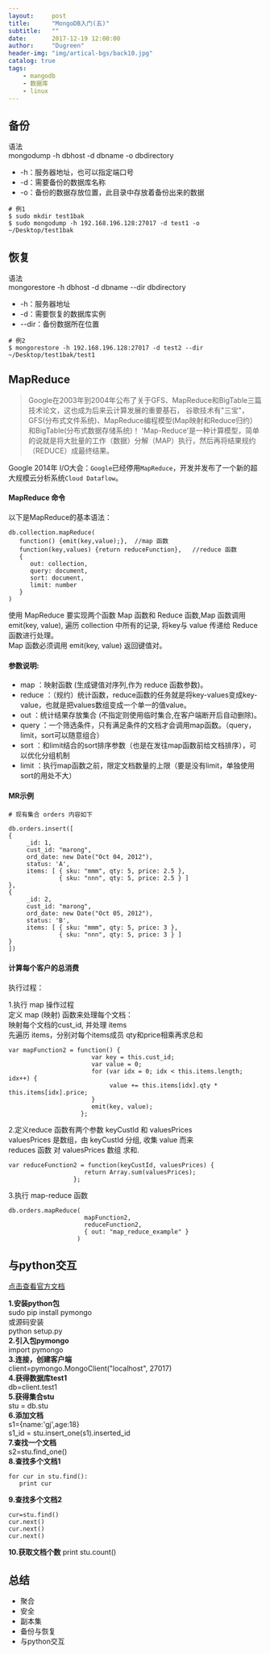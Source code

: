```yaml
---
layout:     post
title:      "MongoDB入门(五)"
subtitle:   ""
date:       2017-12-19 12:00:00
author:     "Dugreen"
header-img: "img/artical-bgs/back10.jpg"
catalog: true
tags:
    - mangodb
    - 数据库
    - linux
---
```



## 备份

语法  <br/>
mongodump -h dbhost -d dbname -o dbdirectory

* -h：服务器地址，也可以指定端口号
* -d：需要备份的数据库名称
* -o：备份的数据存放位置，此目录中存放着备份出来的数据
```
# 例1
$ sudo mkdir test1bak
$ sudo mongodump -h 192.168.196.128:27017 -d test1 -o ~/Desktop/test1bak
```

## 恢复

语法  <br/>
mongorestore -h dbhost -d dbname --dir dbdirectory

* -h：服务器地址
* -d：需要恢复的数据库实例
* --dir：备份数据所在位置
```
# 例2
$ mongorestore -h 192.168.196.128:27017 -d test2 --dir ~/Desktop/test1bak/test1
```

## MapReduce

> Google在2003年到2004年公布了关于GFS、MapReduce和BigTable三篇技术论文，这也成为后来云计算发展的重要基石，
谷歌技术有"三宝"，GFS(分布式文件系统)、MapReduce编程模型(Map映射和Reduce归约）和BigTable(分布式数据存储系统)！
'Map-Reduce'是一种计算模型，简单的说就是将大批量的工作（数据）分解（MAP）执行，然后再将结果规约（REDUCE）成最终结果。

Google 2014年 I/O大会：`Google`已经停用`MapReduce`，开发并发布了一个新的超大规模云分析系统`Cloud Dataflow`。

#### MapReduce 命令

以下是MapReduce的基本语法：
```
db.collection.mapReduce(
   function() {emit(key,value);},  //map 函数
   function(key,values) {return reduceFunction},   //reduce 函数
   {
      out: collection,
      query: document,
      sort: document,
      limit: number
   }
)
```

使用 MapReduce 要实现两个函数 Map 函数和 Reduce 函数,Map 函数调用 emit(key, value), 遍历 collection 中所有的记录, 将key与 value 传递给 Reduce 函数进行处理。  <br/>
Map 函数必须调用 emit(key, value) 返回键值对。

#### 参数说明:

* map ：映射函数 (生成键值对序列,作为 reduce 函数参数)。
* reduce ：（规约）统计函数，reduce函数的任务就是将key-values变成key-value，也就是把values数组变成一个单一的值value。
* out ：统计结果存放集合 (不指定则使用临时集合,在客户端断开后自动删除)。
* query ：一个筛选条件，只有满足条件的文档才会调用map函数。（query，limit，sort可以随意组合）
* sort ：和limit结合的sort排序参数（也是在发往map函数前给文档排序），可以优化分组机制
* limit ：执行map函数之前，限定文档数量的上限（要是没有limit，单独使用sort的用处不大）

#### MR示例

```
# 现有集合 orders 内容如下

db.orders.insert([
{
     _id: 1,
     cust_id: "marong",
     ord_date: new Date("Oct 04, 2012"),
     status: 'A',
     items: [ { sku: "mmm", qty: 5, price: 2.5 },
              { sku: "nnn", qty: 5, price: 2.5 } ]
},
{
     _id: 2,
     cust_id: "marong",
     ord_date: new Date("Oct 05, 2012"),
     status: 'B',
     items: [ { sku: "mmm", qty: 5, price: 3 },
              { sku: "nnn", qty: 5, price: 3 } ]
}
])
```

#### 计算每个客户的总消费

执行过程：



1.执行 map 操作过程  <br/>
定义 map (映射) 函数来处理每个文档：  <br/>
映射每个文档的cust_id, 并处理 items  <br/>
先遍历 items，分别对每个items成员 qty和price相乘再求总和  <br/>
```
var mapFunction2 = function() {
                       var key = this.cust_id;
                       var value = 0;
                       for (var idx = 0; idx < this.items.length; idx++) {
                            value += this.items[idx].qty * this.items[idx].price;
                       }
                       emit(key, value);
                    };
```
2.定义reduce 函数有两个参数 keyCustId 和 valuesPrices  <br/>
valuesPrices 是数组，由 keyCustId 分组, 收集 value 而来  <br/>
reduces 函数 对 valuesPrices 数组 求和.
```
var reduceFunction2 = function(keyCustId, valuesPrices) {
                     return Array.sum(valuesPrices);
                  };
```
3.执行 map-reduce 函数  <br/>
```
db.orders.mapReduce(
                     mapFunction2,
                     reduceFunction2,
                     { out: "map_reduce_example" }
                   )
```

## 与python交互

[点击查看官方文档](http://api.mongodb.com/python/current/tutorial.html)

**1.安装python包**  <br/>
sudo pip install pymongo  <br/>
或源码安装  <br/>
python setup.py  <br/>
**2.引入包pymongo**  <br/>
import pymongo  <br/>
**3.连接，创建客户端**  <br/>
client=pymongo.MongoClient("localhost", 27017)  <br/>
**4.获得数据库test1**  <br/>
db=client.test1  <br/>
**5.获得集合stu**  <br/>
stu = db.stu  <br/>
**6.添加文档**  <br/>
s1={name:'gj',age:18}  <br/>
s1_id = stu.insert_one(s1).inserted_id  <br/>
**7.查找一个文档**  <br/>
s2=stu.find_one()  <br/>
**8.查找多个文档1**  <br/>
```
for cur in stu.find():
   print cur
```
**9.查找多个文档2**
```
cur=stu.find()
cur.next()
cur.next()
cur.next()
```
**10.获取文档个数**
print stu.count()

## 总结

* 聚合
* 安全
* 副本集
* 备份与恢复
* 与python交互
